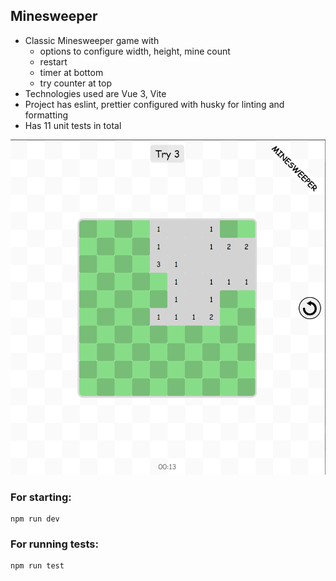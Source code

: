 ## Minesweeper

-   Classic Minesweeper game with
    -   options to configure width, height, mine count
    -   restart
    -   timer at bottom
    -   try counter at top
-   Technologies used are Vue 3, Vite
-   Project has eslint, prettier configured with husky for linting and formatting
-   Has 11 unit tests in total

![](/public/ss.png)

### For starting:

```
npm run dev
```

### For running tests:

```
npm run test
```
